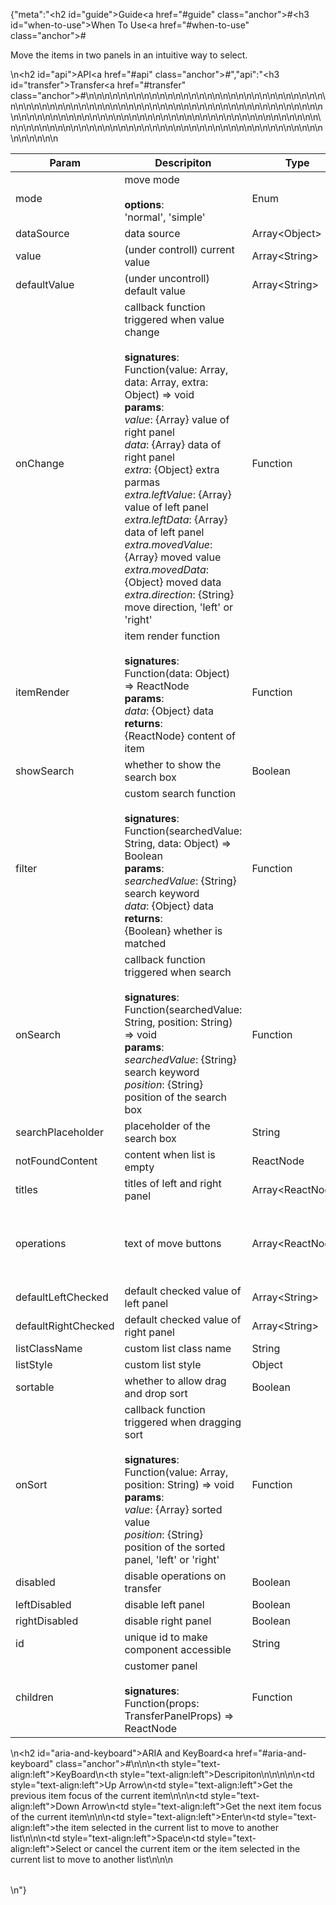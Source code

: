 {"meta":"<h2 id=\"guide\">Guide<a href=\"#guide\" class=\"anchor\">#</a></h2><h3 id=\"when-to-use\">When To Use<a href=\"#when-to-use\" class=\"anchor\">#</a></h3><p>Move the items in two panels in an intuitive way to select.</p>\n<h2 id=\"api\">API<a href=\"#api\" class=\"anchor\">#</a></h2>","api":"<h3 id=\"transfer\">Transfer<a href=\"#transfer\" class=\"anchor\">#</a></h3><table>\n<thead>\n<tr>\n<th>Param</th>\n<th>Descripiton</th>\n<th>Type</th>\n<th>Default Value</th>\n</tr>\n</thead>\n<tbody>\n<tr>\n<td>mode</td>\n<td>move mode<br><br><strong>options</strong>:<br>&apos;normal&apos;, &apos;simple&apos;</td>\n<td>Enum</td>\n<td>&apos;normal&apos;</td>\n</tr>\n<tr>\n<td>dataSource</td>\n<td>data source</td>\n<td>Array&lt;Object&gt;</td>\n<td>[]</td>\n</tr>\n<tr>\n<td>value</td>\n<td>(under controll) current value</td>\n<td>Array&lt;String&gt;</td>\n<td>-</td>\n</tr>\n<tr>\n<td>defaultValue</td>\n<td>(under uncontroll) default value</td>\n<td>Array&lt;String&gt;</td>\n<td>[]</td>\n</tr>\n<tr>\n<td>onChange</td>\n<td>callback function triggered when value change<br><br><strong>signatures</strong>:<br>Function(value: Array, data: Array, extra: Object) =&gt; void<br><strong>params</strong>:<br><em>value</em>: {Array} value of right panel<br><em>data</em>: {Array} data of right panel<br><em>extra</em>: {Object} extra parmas<br><em>extra.leftValue</em>: {Array} value of left panel<br><em>extra.leftData</em>: {Array} data of left panel<br><em>extra.movedValue</em>: {Array} moved value<br><em>extra.movedData</em>: {Object} moved data<br><em>extra.direction</em>: {String} move direction, &apos;left&apos; or &apos;right&apos;</td>\n<td>Function</td>\n<td>-</td>\n</tr>\n<tr>\n<td>itemRender</td>\n<td>item render function<br><br><strong>signatures</strong>:<br>Function(data: Object) =&gt; ReactNode<br><strong>params</strong>:<br><em>data</em>: {Object} data<br><strong>returns</strong>:<br>{ReactNode} content of item<br></td>\n<td>Function</td>\n<td>data =&gt; data.label</td>\n</tr>\n<tr>\n<td>showSearch</td>\n<td>whether to show the search box</td>\n<td>Boolean</td>\n<td>false</td>\n</tr>\n<tr>\n<td>filter</td>\n<td>custom search function<br><br><strong>signatures</strong>:<br>Function(searchedValue: String, data: Object) =&gt; Boolean<br><strong>params</strong>:<br><em>searchedValue</em>: {String} search keyword<br><em>data</em>: {Object} data<br><strong>returns</strong>:<br>{Boolean} whether is matched<br></td>\n<td>Function</td>\n<td>filter by label</td>\n</tr>\n<tr>\n<td>onSearch</td>\n<td>callback function triggered when search<br><br><strong>signatures</strong>:<br>Function(searchedValue: String, position: String) =&gt; void<br><strong>params</strong>:<br><em>searchedValue</em>: {String} search keyword<br><em>position</em>: {String} position of the search box</td>\n<td>Function</td>\n<td>() =&gt; {}</td>\n</tr>\n<tr>\n<td>searchPlaceholder</td>\n<td>placeholder of the search box</td>\n<td>String</td>\n<td>-</td>\n</tr>\n<tr>\n<td>notFoundContent</td>\n<td>content when list is empty</td>\n<td>ReactNode</td>\n<td>&apos;Not Found&apos;</td>\n</tr>\n<tr>\n<td>titles</td>\n<td>titles of left and right panel</td>\n<td>Array&lt;ReactNode&gt;</td>\n<td>[]</td>\n</tr>\n<tr>\n<td>operations</td>\n<td>text of move buttons</td>\n<td>Array&lt;ReactNode&gt;</td>\n<td>[&lt;Icon type=&quot;arrow-right&quot; /&gt;, &lt;Icon type=&quot;arrow-left&quot; /&gt;]</td>\n</tr>\n<tr>\n<td>defaultLeftChecked</td>\n<td>default checked value of left panel</td>\n<td>Array&lt;String&gt;</td>\n<td>[]</td>\n</tr>\n<tr>\n<td>defaultRightChecked</td>\n<td>default checked value of right panel</td>\n<td>Array&lt;String&gt;</td>\n<td>[]</td>\n</tr>\n<tr>\n<td>listClassName</td>\n<td>custom list class name</td>\n<td>String</td>\n<td>-</td>\n</tr>\n<tr>\n<td>listStyle</td>\n<td>custom list style</td>\n<td>Object</td>\n<td>-</td>\n</tr>\n<tr>\n<td>sortable</td>\n<td>whether to allow drag and drop sort</td>\n<td>Boolean</td>\n<td>false</td>\n</tr>\n<tr>\n<td>onSort</td>\n<td>callback function triggered when dragging sort<br><br><strong>signatures</strong>:<br>Function(value: Array, position: String) =&gt; void<br><strong>params</strong>:<br><em>value</em>: {Array} sorted value<br><em>position</em>: {String} position of the sorted panel, &apos;left&apos; or &apos;right&apos;</td>\n<td>Function</td>\n<td>-</td>\n</tr>\n<tr>\n<td>disabled</td>\n<td>disable operations on transfer</td>\n<td>Boolean</td>\n<td>false</td>\n</tr>\n<tr>\n<td>leftDisabled</td>\n<td>disable left panel</td>\n<td>Boolean</td>\n<td>false</td>\n</tr>\n<tr>\n<td>rightDisabled</td>\n<td>disable right panel</td>\n<td>Boolean</td>\n<td>false</td>\n</tr>\n<tr>\n<td>id</td>\n<td>unique id to make component accessible</td>\n<td>String</td>\n<td>-</td>\n</tr>\n<tr>\n<td>children</td>\n<td>customer panel<br><br><strong>signatures</strong>:<br>Function(props: TransferPanelProps) =&gt; ReactNode</td>\n<td>Function</td>\n<td>-</td>\n</tr>\n</tbody>\n</table>\n<h2 id=\"aria-and-keyboard\">ARIA and KeyBoard<a href=\"#aria-and-keyboard\" class=\"anchor\">#</a></h2><table>\n<thead>\n<tr>\n<th style=\"text-align:left\">KeyBoard</th>\n<th style=\"text-align:left\">Descripiton</th>\n</tr>\n</thead>\n<tbody>\n<tr>\n<td style=\"text-align:left\">Up Arrow</td>\n<td style=\"text-align:left\">Get the previous item focus of the current item</td>\n</tr>\n<tr>\n<td style=\"text-align:left\">Down Arrow</td>\n<td style=\"text-align:left\">Get the next item focus of the current item</td>\n</tr>\n<tr>\n<td style=\"text-align:left\">Enter</td>\n<td style=\"text-align:left\">the item selected in the current list to move to another list</td>\n</tr>\n<tr>\n<td style=\"text-align:left\">Space</td>\n<td style=\"text-align:left\">Select or cancel the current item or the item selected in the current list to move to another list</td>\n</tr>\n</tbody>\n</table>\n"}